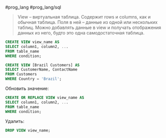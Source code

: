 #prog_lang #prog_lang/sql 

> View – виртуальная таблица. Содержит rows и columns, как и обычная таблица. Поля в ней – данные из одной или нескольких таблиц. Можно добавлять данные в view и получать отображения данных из него, будто это одна самодостаточная таблица.

```sql
CREATE VIEW view_name AS
SELECT column1, column2, ...
FROM table_name
WHERE condition;
```
```sql
CREATE VIEW [Brazil Customers] AS  
SELECT CustomerName, ContactName  
FROM Customers  
WHERE Country = 'Brazil';
```

Обновить значение:
```sql
CREATE OR REPLACE VIEW view_name AS
SELECT column1, column2, ...
FROM table_name
WHERE condition;
```

Удалить:
```sql
DROP VIEW view_name;
```
